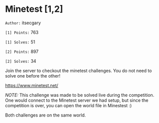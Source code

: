 # Minetest [1,2]

`Author:` itsecgary

`[1] Points:` 763

`[1] Solves:` 51

`[2] Points:` 897

`[2] Solves:` 34

Join the server to checkout the minetest challenges. You do not need to solve one before the other!

https://www.minetest.net/

*NOTE:* This challenge was made to be solved live during the competition. One would connect to the Minetest 
server we had setup, but since the competition is over, you can open the world file in Minestest :)

Both challenges are on the same world.